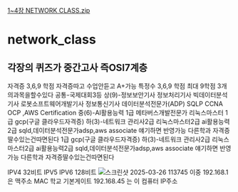 
[1~4장 NETWORK CLASS.zip](https://github.com/user-attachments/files/19458952/1.4.NETWORK.CLASS.zip)
# network_class

## 각장의 퀴즈가 중간고사 즉OSI7계층
자격증 3,6,9 학점
자격증따고 수업안듣고 A+가능 특정수 3,6,9 학점 최대 9학점 3개의과목을할수있다
공통-국제대회3등
상(9)-정보보안기사 정보처리기사 빅데이터분석기사 로봇소프트웨어개발기사 정보통신기사 데이터분석전문가(ADP) SQLP CCNA OCP ,AWS Certification
중(6)-AI활용능력 1급 메타버스개발전문가 리눅스마스터 1급 gcp(구글 클라우드자격증)
하(3)-네트워크 관리사2급 리눅스마스터2급 ai활용능력2급 sqld,데이터분석전문가adsp,aws associate
얘기하면 반영가능
다른학과 자격증딸수있는건따면된다 1급 gcp(구글 클라우드자격증)
하(3)-네트워크 관리사2급 리눅스마스터2급 ai활용능력2급 sqld,데이터분석전문가adsp,aws associate
얘기하면 반영가능
다른학과 자격증딸수있는건따면된다


IPV4 32비트
IPV5 
IPV6 128비트
![스크린샷 2025-03-26 113745](https://github.com/user-attachments/assets/56745e94-c510-4c61-984f-5c7784cb52a4)
이중 192.168.1은 맥주소 MAC 학교 기본게이트
192.168.45 는 이 컴퓨터 IP주소
